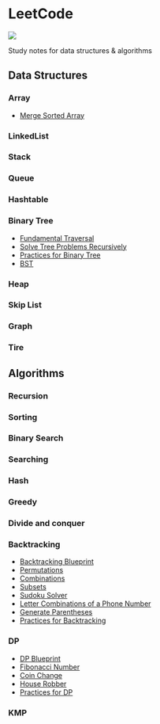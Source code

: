 # LeetCode

[![](https://img.shields.io/badge/Algo-Daily-orange?style=flat-square)	](https://github.com/ceezyyy/daily-algo)


Study notes for data structures & algorithms



## Data Structures

### Array

- [Merge Sorted Array](https://github.com/ceezyyy/algo/blob/master/Arrays%2C%20Strings/arrays-strings/src/MergeSortedArray/Solution.java)

### LinkedList

### Stack

### Queue

### Hashtable

### Binary Tree

- [Fundamental Traversal](https://github.com/ceezyyy/algo/blob/master/Tree%2C%20Binary%20Tree%2C%20BST/fundamental-traversal.md)
- [Solve Tree Problems Recursively](https://github.com/ceezyyy/algo/blob/master/Tree%2C%20Binary%20Tree%2C%20BST/solve-tree-problems-recursively.md)
- [Practices for Binary Tree](https://github.com/ceezyyy/algo/blob/master/Tree%2C%20Binary%20Tree%2C%20BST/practice.md)
- [BST](https://github.com/ceezyyy/algo/blob/master/Tree%2C%20Binary%20Tree%2C%20BST/bst.md)

### Heap

### Skip List

### Graph

### Tire



## Algorithms

### Recursion

### Sorting

### Binary Search

### Searching

### Hash

### Greedy

### Divide and conquer

### Backtracking

- [Backtracking Blueprint](https://github.com/ceezyyy/leetcode/blob/master/Recursion%20%26%20Backtracking/backtracking-blueprint.md)
- [Permutations](https://github.com/ceezyyy/leetcode/blob/master/Recursion%20%26%20Backtracking/permutations.md)
- [Combinations](https://github.com/ceezyyy/leetcode/blob/master/Recursion%20%26%20Backtracking/combinations.md)
- [Subsets](https://github.com/ceezyyy/leetcode/blob/master/Recursion%20%26%20Backtracking/subsets.md)
- [Sudoku Solver](https://github.com/ceezyyy/leetcode/blob/master/Recursion%20%26%20Backtracking/sudoku-solver.md)
- [Letter Combinations of a Phone Number](https://github.com/ceezyyy/leetcode/blob/master/Recursion%20%26%20Backtracking/letter-combinations-of-a-phone-number.md)
- [Generate Parentheses](https://github.com/ceezyyy/leetcode/blob/master/Recursion%20%26%20Backtracking/generate-parentheses.md)
- [Practices for Backtracking](https://github.com/ceezyyy/leetcode/blob/master/Recursion%20%26%20Backtracking/practices.md)

### DP

- [DP Blueprint](https://github.com/ceezyyy/leetcode/blob/master/DP/dp-blueprint.md)
- [Fibonacci Number](https://github.com/ceezyyy/leetcode/blob/master/DP/fibonacci-number.md)
- [Coin Change](https://github.com/ceezyyy/leetcode/blob/master/DP/coin-change.md)
- [House Robber](https://github.com/ceezyyy/leetcode/blob/master/DP/house-robber.md)
- [Practices for DP](https://github.com/ceezyyy/leetcode/blob/master/DP/practices-for-dp.md)

### KMP



